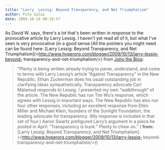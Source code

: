 ```yaml
---
title: "Larry  Lessig: Beyond Transparency, and Net Triumphalism"
author: Pito Salas
date: 2009-10-14 00:19:57
---
```



As David W. says, there's a lot that's been written in response to the
provocative article by Larry Lessig. I haven't yet read all of it, but what
I've seen is very provocative (in a good sense.)All the pointers you might
need can be found here: [Larry Lessig: Beyond Transparency, and Net
Triumphalism](<http://www.hyperorg.com/blogger/2009/10/13/larry-lessig-beyond-
transparency-and-net-triumphalism/>) from [Joho the
Blog](<http://www.hyperorg.com/blogger/feed/>):

> "Plenty is being written already trying to parse, understand, and come to
> terms with Larry Lessig’s article “Against Transparency” in the New
> Republic. Ethan Zuckerman does his usual outstanding job in clarifying ideas
> sympathetically. Transparency advocate Carl Malamud responds to Lessig. I
> presented my own “walkthrough” of the article. The New Republic has run Tim
> Wu’s response, which agrees with Lessig in important ways. The New Republic
> has also run four other responses, including an excellent response from
> Ellen Miller and Michael Klein, founders of the Sunlight Foundation, the
> leading advocate for transparency. (My response is included in that set of
> four.) Aaron Swartz prefigured Larry’s argument in a piece he posted in
> April: “Transparency is bunk.” Plenty to chew on." ( **from:**[Larry Lessig:
> Beyond Transparency, and Net
> Triumphalism](<http://www.hyperorg.com/blogger/2009/10/13/larry-lessig-
> beyond-transparency-and-net-triumphalism/>))


